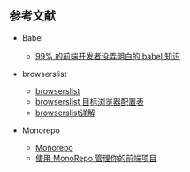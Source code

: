 <!--
 * @Desc: 
 * @FilePath: /tutor-babel/docs/md/reference.md
 * @Author: liujianwei1
 * @Date: 2021-05-14 13:45:05
 * @LastEditors: liujianwei1
 * @Reference Desc: 
-->
## 参考文献
- Babel
  - [99% 的前端开发者没弄明白的 babel 知识](https://mp.weixin.qq.com/s/hfztxp26YyMOSxiKF2i4eg?utm_source=wechat_session&utm_medium=social&utm_oi=706045932076040192)  
- browserslist  
  - [browserslist](https://github.com/browserslist/browserslist)
  - [browserslist 目标浏览器配置表](https://www.jianshu.com/p/bd9cb7861b85)
  - [browserslist详解](https://www.jianshu.com/p/d45a31c50711)

- Monorepo  
  - [Monorepo](https://zhuanlan.zhihu.com/p/77577415)
  - [使用 MonoRepo 管理你的前端项目](https://zhuanlan.zhihu.com/p/333021512)